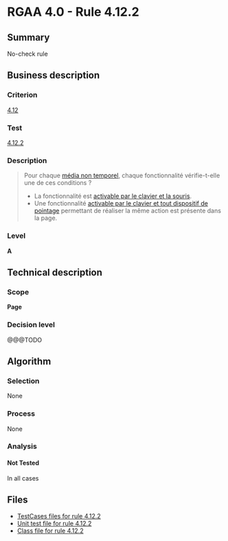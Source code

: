 # RGAA 4.0 - Rule 4.12.2

## Summary

No-check rule

## Business description

### Criterion

[4.12](https://www.numerique.gouv.fr/publications/rgaa-accessibilite/methode/criteres/#crit-4-12)

### Test

[4.12.2](https://www.numerique.gouv.fr/publications/rgaa-accessibilite/methode/criteres/#test-4-12-2)

### Description

> Pour chaque [média non temporel](https://www.numerique.gouv.fr/publications/rgaa-accessibilite/methode/glossaire/#media-non-temporel), chaque fonctionnalité vérifie-t-elle une de ces conditions ?
> 
> * La fonctionnalité est [activable par le clavier et la souris](https://www.numerique.gouv.fr/publications/rgaa-accessibilite/methode/glossaire/#accessible-et-activable-par-le-clavier-et-tout-dispositif-de-pointage).
> * Une fonctionnalité [activable par le clavier et tout dispositif de pointage](https://www.numerique.gouv.fr/publications/rgaa-accessibilite/methode/glossaire/#accessible-et-activable-par-le-clavier-et-tout-dispositif-de-pointage) permettant de réaliser la même action est présente dans la page.

### Level

**A**


## Technical description

### Scope

**Page**

### Decision level

@@@TODO


## Algorithm

### Selection

None

### Process

None

### Analysis

#### Not Tested

In all cases


## Files

- [TestCases files for rule 4.12.2](https://gitlab.com/asqatasun/Asqatasun/-/tree/v5/rules/rules-rgaa4.0/src/test/resources/testcases/rgaa40/Rgaa40Rule041202/)
- [Unit test file for rule 4.12.2](https://gitlab.com/asqatasun/Asqatasun/-/blob/v5/rules/rules-rgaa4.0/src/test/java/org/asqatasun/rules/rgaa40/Rgaa40Rule041202Test.java)
- [Class file for rule 4.12.2](https://gitlab.com/asqatasun/Asqatasun/-/blob/v5/rules/rules-rgaa4.0/src/main/java/org/asqatasun/rules/rgaa40/Rgaa40Rule041202.java)


